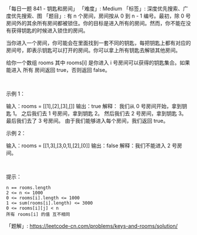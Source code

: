 「每日一题 841 - 钥匙和房间」
「难度」: Medium
「标签」: 深度优先搜索、广度优先搜索、图
「题目」: 有 n 个房间，房间按从 0 到 n - 1 编号。最初，除 0 号房间外的其余所有房间都被锁住。你的目标是进入所有的房间。然而，你不能在没有获得钥匙的时候进入锁住的房间。

当你进入一个房间，你可能会在里面找到一套不同的钥匙，每把钥匙上都有对应的房间号，即表示钥匙可以打开的房间。你可以拿上所有钥匙去解锁其他房间。

给你一个数组 rooms 其中 rooms[i] 是你进入 i 号房间可以获得的钥匙集合。如果能进入 所有 房间返回 true，否则返回 false。

 




示例 1：

输入：rooms = [[1],[2],[3],[]]
输出：true
解释：
我们从 0 号房间开始，拿到钥匙 1。
之后我们去 1 号房间，拿到钥匙 2。
然后我们去 2 号房间，拿到钥匙 3。
最后我们去了 3 号房间。
由于我们能够进入每个房间，我们返回 true。


示例 2：

输入：rooms = [[1,3],[3,0,1],[2],[0]]
输出：false
解释：我们不能进入 2 号房间。


 

提示：


	n == rooms.length
	2 <= n <= 1000
	0 <= rooms[i].length <= 1000
	1 <= sum(rooms[i].length) <= 3000
	0 <= rooms[i][j] < n
	所有 rooms[i] 的值 互不相同



「题解」: https://leetcode-cn.com/problems/keys-and-rooms/solution/
